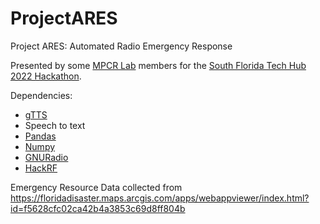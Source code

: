 # ProjectARES
Project ARES: Automated Radio Emergency Response

Presented by some [MPCR Lab](https://mpcrlab.com/) members for the [South Florida Tech Hub 2022 Hackathon](https://techhubsouthflorida.org/meetups/hackathon/). 

Dependencies:
 * [gTTS](https://pypi.org/project/gTTS/)
 * Speech to text
 * [Pandas](https://pandas.pydata.org/)
 * [Numpy](https://numpy.org/)
 * [GNURadio](https://www.gnuradio.org/)
 * [HackRF](https://greatscottgadgets.com/hackrf/one/)
 
Emergency Resource Data collected from https://floridadisaster.maps.arcgis.com/apps/webappviewer/index.html?id=f5628cfc02ca42b4a3853c69d8ff804b
